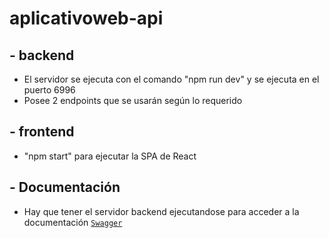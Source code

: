 # aplicativoweb-api


## - backend
- El servidor se ejecuta con el comando "npm run dev" y se ejecuta en el puerto 6996
- Posee 2 endpoints que se usarán según lo requerido

## - frontend
- "npm start" para ejecutar la SPA de React

## - Documentación
- Hay que tener el servidor backend ejecutandose para acceder a la documentación
[`Swagger`](http://localhost:6996/api-doc/)